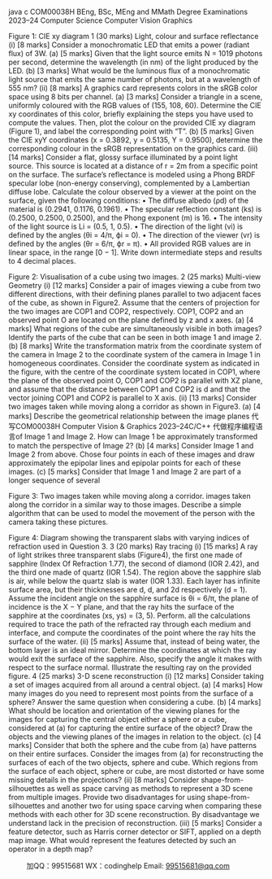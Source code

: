 java c
COM00038H
BEng, BSc, MEng and MMath Degree Examinations 2023–24
Computer Science
Computer Vision  Graphics

Figure 1: CIE xy diagram
1 (30 marks) Light, colour and surface reflectance
(i) [8 marks] Consider a monochromatic LED that emits a power (radiant flux) of 3W.
(a) [5 marks] Given that the light source emits N = 1019 photons per second, determine the wavelength (in nm) of the light produced by the LED.
(b) [3 marks] What would be the luminous flux of a monochromatic light source that emits the same number of photons, but at a wavelength of 555 nm?
(ii) [8 marks] A graphics card represents colors in the sRGB color space using 8 bits per channel.
(a) [3 marks] Consider a triangle in a scene, uniformly coloured with the RGB values of (155, 108, 60). Determine the CIE xy coordinates of this color, briefly explaining the steps you have used to compute the values. Then, plot the colour on the provided CIE xy diagram (Figure 1), and label the corresponding point with “T”.
(b) [5 marks] Given the CIE xyY coordinates (x = 0.3892, y = 0.5135, Y = 0.9500), determine the corresponding colour in the sRGB representation on the graphics card.
(iii) [14 marks] Consider a flat, glossy surface illuminated by a point light source. This source is located at a distance of r = 2m from a specific point on the surface. The surface’s reflectance is modeled using a Phong BRDF specular lobe (non-energy conserving), complemented by a Lambertian diffuse lobe.
Calculate the colour observed by a viewer at the point on the surface, given the following conditions:
• The diffuse albedo (ρd) of the material is (0.2941, 0.1176, 0.1961).
• The specular reflection constant (ks) is (0.2500, 0.2500, 0.2500), and the Phong exponent (m) is 16.
• The intensity of the light source is Li = (0.5, 1, 0.5).
• The direction of the light (vi) is defined by the angles (θi = 4/π, ϕi = 0).
• The direction of the viewer (vr) is defined by the angles (θr = 6/π, ϕr = π).
• All provided RGB values are in linear space, in the range [0 − 1].
Write down intermediate steps and results to 4 decimal places.

Figure 2: Visualisation of a cube using two images.
2 (25 marks)
Multi-view Geometry
(i) [12 marks] Consider a pair of images viewing a cube from two different directions, with their defining planes parallel to two adjacent faces of the cube, as shown in Figure2. Assume that the centers of projection for the two images are COP1 and COP2, respectively. COP1, COP2 and an observed point O are located on the plane defined by z and x axes.
(a) [4 marks] What regions of the cube are simultaneously visible in both images? Identify the parts of the cube that can be seen in both image 1 and image 2.
(b) [8 marks] Write the transformation matrix from the coordinate system of the camera in Image 2 to the coordinate system of the camera in Image 1 in homogeneous coordinates. Consider the coordinate system as indicated in the figure, with the centre of the coordinate system located in COP1, where the plane of the observed point O, COP1 and COP2 is parallel with XZ plane, and assume that the distance between COP1 and COP2 is d and that the vector joining COP1 and COP2 is parallel to X axis.
(ii) [13 marks] Consider two images taken while moving along a corridor as shown in Figure3.
(a) [4 marks] Describe the geometrical relationship between the image planes 代 写COM00038H Computer Vision & Graphics  2023–24C/C++
代做程序编程语言of Image 1 and Image 2. How can Image 1 be approximately transformed to match the perspective of Image 2?
(b) [4 marks] Consider Image 1 and Image 2 from above. Chose four points in each of these images and draw approximately the epipolar lines and epipolar points for each of these images.
(c) [5 marks] Consider that Image 1 and Image 2 are part of a longer sequence of several

Figure 3: Two images taken while moving along a corridor.
images taken along the corridor in a similar way to those images. Describe a simple algorithm that can be used to model the movement of the person with the camera taking these pictures.

Figure 4: Diagram showing the transparent slabs with varying indices of refraction used in Question 3.
3 (20 marks) Ray tracing
(i) [15 marks]
A ray of light strikes three transparent slabs (Figure4), the first one made of sapphire (Index Of Refraction 1.77), the second of diamond (IOR 2.42), and the third one made of quartz (IOR 1.54). The region above the sapphire slab is air, while below the quartz slab is water (IOR 1.33). Each layer has infinite surface area, but their thicknesses are d, d, and 2d respectively (d = 1). Assume the incident angle on the sapphire surface is θi = 6/π, the plane of incidence is the X − Y plane, and that the ray hits the surface of the sapphire at the coordinates (xs, ys) = (3, 5).
Perform. all the calculations required to trace the path of the refracted ray through each medium and interface, and compute the coordinates of the point where the ray hits the surface of the water.
(ii) [5 marks] Assume that, instead of being water, the bottom layer is an ideal mirror. Determine the coordinates at which the ray would exit the surface of the sapphire. Also, specify the angle it makes with respect to the surface normal. Illustrate the resulting ray on the provided figure.
4 (25 marks)
3-D scene reconstruction
(i) [12 marks] Consider taking a set of images acquired from all around a central object.
(a) [4 marks] How many images do you need to represent most points from the surface of a sphere? Answer the same question when considering a cube.
(b) [4 marks] What should be location and orientation of the viewing planes for the images for capturing the central object either a sphere or a cube, considered at (a) for capturing the entire surface of the object? Draw the objects and the viewing planes of the images in relation to the object.
(c) [4 marks] Consider that both the sphere and the cube from (a) have patterns on their entire surfaces. Consider the images from (a) for reconstructing the surfaces of each of the two objects, sphere and cube. Which regions from the surface of each object, sphere or cube, are most distorted or have some missing details in the projections?
(ii) [8 marks] Consider shape-from-silhouettes as well as space carving as methods to represent a 3D scene from multiple images. Provide two disadvantages for using shape-from-silhouettes and another two for using space carving when comparing these methods with each other for 3D scene reconstruction. By disadvantage we understand lack in the precision of reconstruction.
(iii) [5 marks] Consider a feature detector, such as Harris corner detector or SIFT, applied on a depth map image. What would represent the features detected by such an operator in a depth map?





         
加QQ：99515681  WX：codinghelp  Email: 99515681@qq.com
